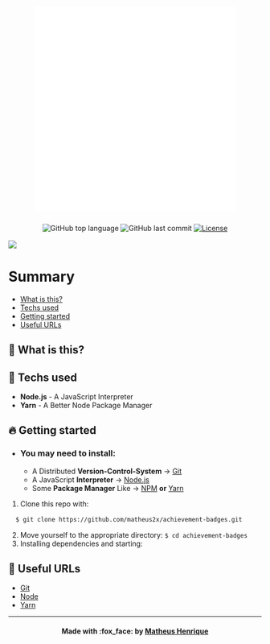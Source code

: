 <h1 align="center">
    <img alt="Logo" title="#logo" width="400px" src=".github/steam.svg"><br>
</h1>

<p align="center">
<img alt="GitHub top language" src="https://img.shields.io/github/languages/top/matheus2x/achievement-badges?color=%232b7489">
  <img alt="GitHub last commit" src="https://img.shields.io/github/last-commit/matheus2x/achievement-badges?color=%232b7489">
  <a href="https://opensource.org/licenses/MIT">
    <img alt="License" src="https://img.shields.io/github/license/matheus2x/achievement-badges?color=%232b7489">
  </a>
</p>

<img src=".github/web.png" align="center" />

# Summary

- [What is this?](#what-is-this)
- [Techs used](#techs-used)
- [Getting started](#getting-started)
- [Useful URLs](#useful-urls)

<a id="what-is-this"></a>

## :thinking: What is this?

<a id="techs-used"></a>

## :rocket: Techs used

- **Node.js** - A JavaScript Interpreter
- **Yarn** - A Better Node Package Manager

<a id="getting-started"></a>

## :fire: Getting started

- ### You may **need** to install:

  - A Distributed **Version-Control-System** -> [Git](https://git-scm.com/ "Git")
  - A JavaScript **Interpreter** -> [Node.js](https://nodejs.org/ "Node.js")
  - Some **Package Manager** Like -> [NPM](https://www.npmjs.com/) **or** [Yarn](https://yarnpkg.com/)

1. Clone this repo with:

```sh
  $ git clone https://github.com/matheus2x/achievement-badges.git
```

2. Move yourself to the appropriate directory: `$ cd achievement-badges`
3. Installing dependencies and starting:

<a id="useful-urls"></a>

## :link: Useful URLs

- [Git](https://git-scm.com/ "Git")
- [Node](https://nodejs.org/ "Node")
- [Yarn](https://yarnpkg.com/ "Yarn")

---

<h4 align="center">
    Made with :fox_face: by <a href="https://www.linkedin.com/in/matheus2x/" target="_blank">Matheus Henrique</a>
</h4>
